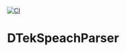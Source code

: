 [![CI](https://github.com/Sergii-Kirichok/DTekSpeachParser/actions/workflows/ci.yaml/badge.svg)](https://github.com/Sergii-Kirichok/DTekSpeachParser/actions/workflows/ci.yaml)

# DTekSpeachParser

